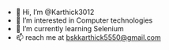 - 👋 Hi, I’m @Karthick3012
- 👀 I’m interested in Computer technologies
- 🌱 I’m currently learning Selenium
- 📫 reach me at bskkarthick5550@gmail.com

<!---
Karthick3012/Karthick3012 is a ✨ special ✨ repository because its `README.md` (this file) appears on your GitHub profile.
You can click the Preview link to take a look at your changes.
--->
